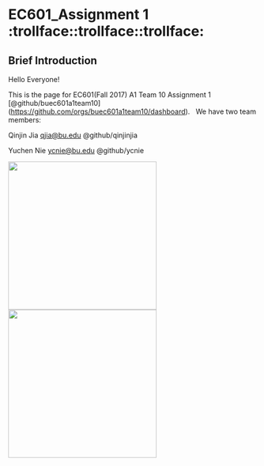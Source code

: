 # EC601_Assignment 1 :trollface::trollface::trollface:
## Brief Introduction
  Hello Everyone! 
  
  This is the page for EC601(Fall 2017) A1 Team 10 Assignment 1 [@github/buec601a1team10] (https://github.com/orgs/buec601a1team10/dashboard).
  
  We have two team members:
  
  Qinjin Jia qjia@bu.edu @github/qinjinjia
  
  Yuchen Nie ycnie@bu.edu @github/ycnie

<img src="https://github.com/qinjinjia/ec601_ass1/blob/master/original.png" width="300" height="300">
<img src="https://github.com/qinjinjia/ec601_ass1/blob/master/processed.png" width="300" height="300">

